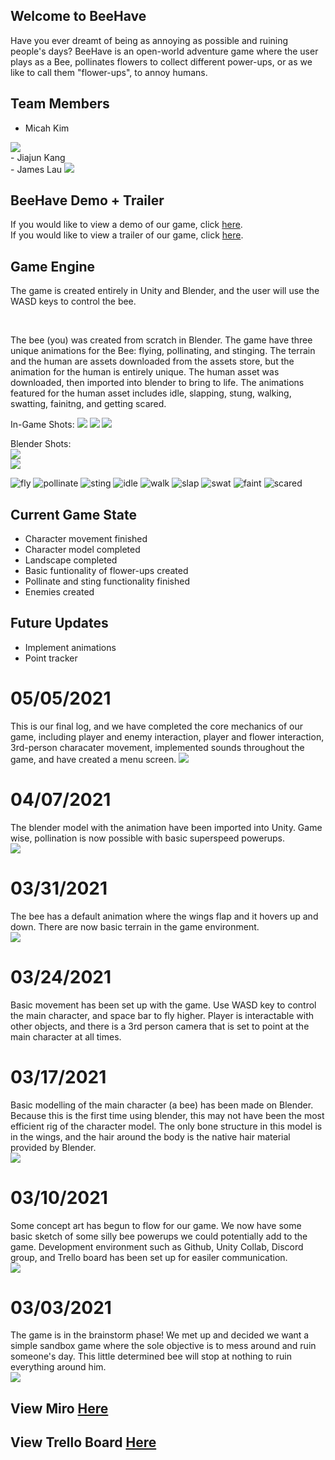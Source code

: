 ## Welcome to BeeHave
Have you ever dreamt of being as annoying as possible and ruining people's days? BeeHave is an open-world adventure game where the user plays as a Bee, pollinates flowers to collect different power-ups, or as we like to call them "flower-ups", to annoy humans.

## Team Members
- Micah Kim
<img class="ui small middle image" src="images/micah.png">
</br>
- Jiajun Kang

</br>
- James Lau
<img class="ui small middle image" src="images/james.png">

## BeeHave Demo + Trailer
If you would like to view a demo of our game, click <a href="https://youtu.be/CchChjdPBxs">here</a>.
</br>
If you would like to view a trailer of our game, click <a href="https://youtu.be/KSSRVLUagFs">here</a>.

## Game Engine
<p>The game is created entirely in Unity and Blender, and the user will use the WASD keys to control the bee. </p>
</br>
<p>The bee (you) was created from scratch in Blender. The game have three unique animations for the Bee: flying, pollinating, and stinging. The terrain and the human are assets downloaded from the assets store, but the animation for the human is entirely unique. The human asset was downloaded, then imported into blender to bring to life. The animations featured for the human asset includes idle, slapping, stung, walking, swatting, fainitng, and getting scared. </p>
In-Game Shots:
<img class="ui huge middle image" src="images/game-v1-1.png">
<img class="ui huge middle image" src="images/game-v1-2.png">
<img class="ui huge middle image" src="images/game-v1-3.png">

Blender Shots:
</br>
<img class="ui huge middle image" src="images/bee-model-1.png">
</br>
<img class="ui huge middle image" src="images/bee-model-2.png">

![fly](https://github.com/Team-Jamaica/BeeHave/tree/main/images/fly.gif)
![pollinate](https://github.com/Team-Jamaica/BeeHave/tree/main/images/pollinate.gif)
![sting](https://github.com/Team-Jamaica/BeeHave/tree/main/images/sting.gif)
![idle](https://github.com/Team-Jamaica/BeeHave/tree/main/images/idle.gif)
![walk](https://github.com/Team-Jamaica/BeeHave/tree/main/images/walk.gif)
![slap](https://github.com/Team-Jamaica/BeeHave/tree/main/images/slap.gif)
![swat](https://github.com/Team-Jamaica/BeeHave/tree/main/images/swat.gif)
![faint](https://github.com/Team-Jamaica/BeeHave/tree/main/images/faint.gif)
![scared](https://github.com/Team-Jamaica/BeeHave/tree/main/images/scared.gif)


## Current Game State
- Character movement finished
- Character model completed
- Landscape completed
- Basic funtionality of flower-ups created
- Pollinate and sting functionality finished
- Enemies created

## Future Updates
- Implement animations
- Point tracker

# 05/05/2021
This is our final log, and we have completed the core mechanics of our game, including player and enemy interaction, player and flower interaction, 3rd-person characater movement, implemented sounds throughout the game, and have created a menu screen.
<img class="ui huge middle image" src="images/main_menu.png">

# 04/07/2021
The blender model with the animation have been imported into Unity. Game wise, pollination is now possible with basic superspeed powerups. 
<br>
<img class="ui huge middle image" src="images/game-v1-3.png">

# 03/31/2021
The bee has a default animation where the wings flap and it hovers up and down. There are now basic terrain in the game environment.
<br>
<img class="ui huge middle image" src="images/terrain.png">

# 03/24/2021
Basic movement has been set up with the game. Use WASD key to control the main character, and space bar to fly higher. Player is interactable with other objects, and there is a 3rd person camera that is set to point at the main character at all times.

# 03/17/2021
Basic modelling of the main character (a bee) has been made on Blender. Because this is the first time using blender, this may not have been the most efficient rig of the character model. The only bone structure in this model is in the wings, and the hair around the body is the native hair material provided by Blender. 
<br>
<img class="ui huge middle image" src="images/bee-model-1.png">

# 03/10/2021
Some concept art has begun to flow for our game. We now have some basic sketch of some silly bee powerups we could potentially add to the game. Development environment such as Github, Unity Collab, Discord group, and Trello board has been set up for easiler communication.
<br>
<img class="ui huge middle image" src="images/sketch.png">

# 03/03/2021 
The game is in the brainstorm phase! We met up and decided we want a simple sandbox game where the sole objective is to mess around and ruin someone's day. This little determined bee will stop at nothing to ruin everything around him.
<br>
<img class="ui huge middle image" src="images/brainstorm.PNG">

## View Miro <a href="https://miro.com/app/board/o9J_lSn7fj4=/">Here</a> 

## View Trello Board <a href="https://trello.com/b/Qbd5DfBi/bee-simulator">Here</a>


